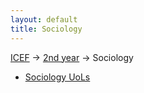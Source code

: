 ```yaml
---
layout: default
title: Sociology
---
```


[ICEF](../../) &#8594; [2nd year](../) &#8594; Sociology

- [Sociology UoLs](https://drive.google.com/folderview?id=0BzYWFlmkZnWJR0ktbjMtelJ3eWM#list)